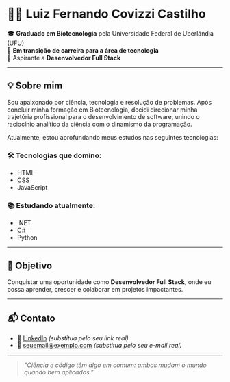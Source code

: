 # 👨‍💻 Luiz Fernando Covizzi Castilho

🎓 **Graduado em Biotecnologia** pela Universidade Federal de Uberlândia (UFU)  
🔁 **Em transição de carreira para a área de tecnologia**  
🚀 Aspirante a **Desenvolvedor Full Stack**

---

## 💡 Sobre mim

Sou apaixonado por ciência, tecnologia e resolução de problemas. Após concluir minha formação em Biotecnologia, decidi direcionar minha trajetória profissional para o desenvolvimento de software, unindo o raciocínio analítico da ciência com o dinamismo da programação.

Atualmente, estou aprofundando meus estudos nas seguintes tecnologias:

### 🛠️ Tecnologias que domino:
- HTML
- CSS
- JavaScript

### 📚 Estudando atualmente:
- .NET
- C#
- Python

---

## 🎯 Objetivo

Conquistar uma oportunidade como **Desenvolvedor Full Stack**, onde eu possa aprender, crescer e colaborar em projetos impactantes.

---

## 📬 Contato

- 💼 [LinkedIn](https://www.linkedin.com/in/seu-perfil) *(substitua pelo seu link real)*
- 📧 seuemail@exemplo.com *(substitua pelo seu e-mail real)*

---

> *"Ciência e código têm algo em comum: ambos mudam o mundo quando bem aplicados."*
